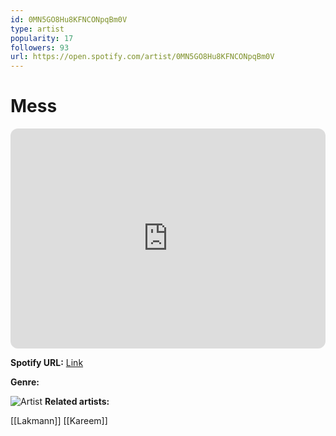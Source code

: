 ```yaml
---
id: 0MN5GO8Hu8KFNCONpqBm0V
type: artist
popularity: 17
followers: 93
url: https://open.spotify.com/artist/0MN5GO8Hu8KFNCONpqBm0V
---
```

# Mess

<iframe style="border-radius:12px" src="https://open.spotify.com/embed/artist/0MN5GO8Hu8KFNCONpqBm0V" width="100%" height="352" frameBorder="0" allowfullscreen="" allow="autoplay; clipboard-write; encrypted-media; fullscreen; picture-in-picture" loading="lazy"></iframe>

**Spotify URL:** [Link](https://open.spotify.com/artist/0MN5GO8Hu8KFNCONpqBm0V)

**Genre:** 

![Artist](https://i.scdn.co/image/74f184e60b9809385240601813bbe06f6d9f314f)
**Related artists:**

[[Lakmann]]
[[Kareem]]
